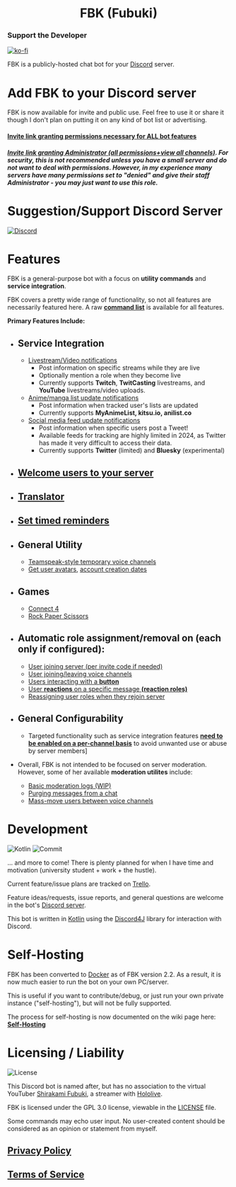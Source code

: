 <h1 style="text-align: center;">
<br> FBK (Fubuki) </br>
</h1>

### Support the Developer

[![ko-fi](https://ko-fi.com/img/githubbutton_sm.svg)](https://ko-fi.com/E1E5AF13X)

FBK is a publicly-hosted chat bot for your [Discord](https://discord.com/) server.

# Add FBK to your Discord server

FBK is now available for invite and public use. Feel free to use it or share it though I don't plan on putting it on any kind of bot list or advertising.

#### [Invite link granting permissions necessary for ALL bot features](https://discord.com/oauth2/authorize?client_id=1113221032908693534&permissions=17875674262608&scope=applications.commands%20bot)

##### [Invite link granting Administrator (all permissions+view all channels)](https://discord.com/oauth2/authorize?client_id=1113221032908693534&permissions=8&scope=applications.commands%20bot). For security, this is not recommended unless you have a small server and do not want to deal with permissions. However, in my experience many servers have many permissions set to "denied" and give their staff Administrator - you may just want to use this role.

# Suggestion/Support Discord Server

[![Discord](https://discord.com/api/guilds/581785820156002304/widget.png?style=banner2)](https://discord.com/invite/ucVhtnh)

# Features
FBK is a general-purpose bot with a focus on **utility commands** and **service integration**.

FBK covers a pretty wide range of functionality, so not all features are necessarily featured here.
A raw [**command list**](https://github.com/kabiiQ/FBK/wiki/Command-List) is available for all features.

**Primary Features Include:**

- ## **Service Integration**
  - [Livestream/Video notifications](https://github.com/kabiiQ/FBK/wiki/Livestream-Tracker)
    - Post information on specific streams while they are live
    - Optionally mention a role when they become live
    - Currently supports **Twitch**, **TwitCasting** livestreams, and **YouTube** livestreams/video uploads.
  - [Anime/manga list update notifications](https://github.com/kabiiQ/FBK/wiki/Anime-List-Tracker)
    - Post information when tracked user's lists are updated
    - Currently supports **MyAnimeList, kitsu.io, anilist.co**
  - [Social media feed update notifications](https://github.com/kabiiQ/FBK/wiki/Social-Media-Tracker)
    - Post information when specific users post a Tweet!
    - Available feeds for tracking are highly limited in 2024, as Twitter has made it very difficult to access their data.
    - Currently supports **Twitter** (limited) and **Bluesky** (experimental)

- ## [**Welcome users** to your server](https://github.com/kabiiQ/FBK/wiki/Welcoming-Users)
- ## [**Translator**](https://github.com/kabiiQ/FBK/wiki/Translator)
- ## [Set timed **reminders**](https://github.com/kabiiQ/FBK/wiki/Reminders)

- ## **General Utility**
  - [Teamspeak-style temporary voice channels](https://github.com/kabiiQ/FBK/wiki/Utility-Commands#temporary-voice-channels)
  - [Get user avatars](https://github.com/kabiiQ/FBK/wiki/Discord-Info-Commands#get-user-avatar-with-avatar), [account creation dates](https://github.com/kabiiQ/FBK/wiki/Discord-Info-Commands#user-info-summary-server-join-time-with-who)

- ## Games
  - [Connect 4](https://github.com/kabiiQ/FBK/wiki/Games#connect-4)
  - [Rock Paper Scissors](https://github.com/kabiiQ/FBK/wiki/Games#rock-paper-scissors)

- ## Automatic role assignment/removal on (each only if configured):
  - [User joining server (per invite code if needed)](https://github.com/kabiiQ/FBK/wiki/Auto-Roles#assigning-a-role-to-users-joining-your-server)
  - [User joining/leaving voice channels](https://github.com/kabiiQ/FBK/wiki/Auto-Roles#assigning-a-role-to-users-in-a-voice-channel)
  - [Users interacting with a **button**](https://github.com/kabiiQ/FBK/wiki/Auto-Roles#assigning-a-role-automatically-using-buttons)
  - [User **reactions** on a specific message **(reaction roles)**](https://github.com/kabiiQ/FBK/wiki/Auto-Roles#assigning-a-role-to-users-reacting-to-a-specific-message)
  - [Reassigning user roles when they rejoin server](https://github.com/kabiiQ/FBK/wiki/Configuration-Commands#available-options-in-serverconfig)

- ## General Configurability
  - Targeted functionality such as service integration features [**need to be enabled on a per-channel basis**](https://github.com/kabiiQ/FBK/wiki/Configuration-Commands#the-config-command-channel-features) to avoid unwanted use or abuse by server members]


- Overall, FBK is not intended to be focused on server moderation. However, some of her available **moderation utilites** include:
  - [Basic moderation logs (WIP)](https://github.com/kabiiQ/FBK/wiki/Moderation-Logs)
  - [Purging messages from a chat](https://github.com/kabiiQ/FBK/wiki/Purge-Messages)
  - [Mass-move users between voice channels](https://github.com/kabiiQ/FBK/wiki/Moderation-Commands#mass-drag-users-in-voice-channels-with-drag)


# Development
![Kotlin](https://img.shields.io/badge/Kotlin-2.1.0-blue.svg?logo=Kotlin)
![Commit](https://img.shields.io/github/last-commit/kabiiQ/fbk)


... and more to come! There is plenty planned for when I have time and motivation (university student + work + the hustle).

Current feature/issue plans are tracked on [Trello](https://trello.com/b/S1bfvZi4/fbk).

Feature ideas/requests, issue reports, and general questions are welcome in the bot's [Discord server](https://discord.com/invite/ucVhtnh).

This bot is written in [Kotlin](https://kotlinlang.org/) using the [Discord4J](https://github.com/Discord4J/Discord4J/) library for interaction with Discord.

# Self-Hosting

FBK has been converted to [Docker](https://www.docker.com/) as of FBK version 2.2. As a result, it is now much easier to run the bot on your own PC/server.

This is useful if you want to contribute/debug, or just run your own private instance ("self-hosting"), but will not be fully supported.

The process for self-hosting is now documented on the wiki page here: **[Self-Hosting](https://github.com/kabiiQ/FBK/wiki/Self-Hosting)**

# Licensing / Liability

![License](https://img.shields.io/github/license/kabiiQ/FBK)

This Discord bot is named after, but has no association to the virtual YouTuber [Shirakami Fubuki](https://www.youtube.com/channel/UCdn5BQ06XqgXoAxIhbqw5Rg), a streamer with [Hololive](https://hololive.hololivepro.com/en).

FBK is licensed under the GPL 3.0 license, viewable in the [LICENSE](https://github.com/kabiiQ/FBK/blob/master/LICENSE) file.

Some commands may echo user input. No user-created content should be considered as an opinion or statement from myself.

## [Privacy Policy](https://github.com/kabiiQ/FBK/blob/master/PRIVACY.md)
## [Terms of Service](https://github.com/kabiiQ/FBK/blob/master/TERMS.md)